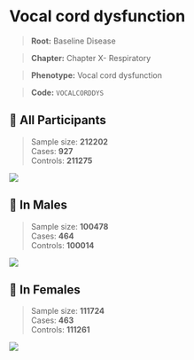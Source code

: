 # Vocal cord dysfunction

> **Root:** Baseline Disease  

> **Chapter:** Chapter X- Respiratory  

> **Phenotype:** Vocal cord dysfunction  

> **Code:** `VOCALCORDDYS`

## 🧪 All Participants  
> Sample size: **212202**  
> Cases: **927**  
> Controls: **211275**
<img src="/Disease/Figures/ALL/Incidence/VOCALCORDDYS.png"/>
<CsvTable src="/Disease/Data/ALL/Incidence/COX_VOCALCORDDYS.csv" label="🔍 View full results" />

## 👨 In Males  
> Sample size: **100478**  
> Cases: **464**  
> Controls: **100014**
<img src="/Disease/Figures/Male/Incidence/VOCALCORDDYS.png"/>
<CsvTable src="/Disease/Data/Male/Incidence/COX_VOCALCORDDYS.csv" label="🔍 View full results" />

## 👩 In Females  
> Sample size: **111724**  
> Cases: **463**  
> Controls: **111261**
<img src="/Disease/Figures/Female/Incidence/VOCALCORDDYS.png"/>
<CsvTable src="/Disease/Data/Female/Incidence/COX_VOCALCORDDYS.csv" label="🔍 View full results" />
